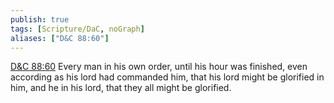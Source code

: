 ```yaml
---
publish: true
tags: [Scripture/DaC, noGraph]
aliases: ["D&C 88:60"]
---
```

[D&C 88:60](https://churchofjesuschrist.org/study/scriptures/dc-testament/dc/88?lang=eng&id=p60#p60) Every man in his own order, until his hour was finished, even according as his lord had commanded him, that his lord might be glorified in him, and he in his lord, that they all might be glorified.
